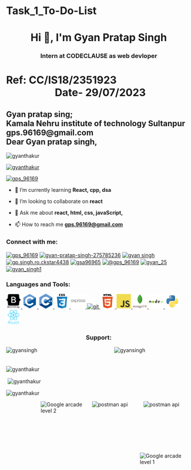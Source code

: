 # Task_1_To-Do-List

<h1 align="center">Hi 👋, I'm Gyan Pratap Singh</h1>
<h3 align="center">Intern at CODECLAUSE as web devloper</h3>
<h1>Ref: CC/IS18/2351923    &nbsp;&nbsp;&nbsp;&nbsp;&nbsp;&nbsp;&nbsp;&nbsp;&nbsp;&nbsp;&nbsp;&nbsp;&nbsp;&nbsp;&nbsp;&nbsp;&nbsp;&nbsp;&nbsp;&nbsp; &nbsp;&nbsp;&nbsp;&nbsp;&nbsp;&nbsp;&nbsp;&nbsp;&nbsp;&nbsp;&nbsp;&nbsp;&nbsp;&nbsp;&nbsp;&nbsp;&nbsp;&nbsp;&nbsp Date- 29/07/2023  </h1>
<h2>Gyan pratap sing;
  <br/>
Kamala Nehru institute of technology Sultanpur
  <br/>
gps.96169@gmail.com
  <br/>
Dear Gyan pratap singh,</h2>

<p align="left"> <img src="https://komarev.com/ghpvc/?username=gyanthakur&label=Profile%20views&color=0e75b6&style=flat" alt="gyanthakur" /> </p>

<p align="left"> <a href="https://github.com/ryo-ma/github-profile-trophy"><img src="https://github-profile-trophy.vercel.app/?username=gyanthakur" alt="gyanthakur" /></a> </p>

<p align="left"> <a href="https://twitter.com/gps_96169" target="blank"><img src="https://img.shields.io/twitter/follow/gps_96169?logo=twitter&style=for-the-badge" alt="gps_96169" /></a> </p>

- 🌱 I’m currently learning **React, cpp, dsa**

- 👯 I’m looking to collaborate on **react**

- 💬 Ask me about **react, html, css, javaScript,**

- 📫 How to reach me **gps.96169@gmail.com**

<h3 align="left">Connect with me:</h3>
<p align="left">
<a href="https://twitter.com/gps_96169" target="blank"><img align="center" src="https://raw.githubusercontent.com/rahuldkjain/github-profile-readme-generator/master/src/images/icons/Social/twitter.svg" alt="gps_96169" height="30" width="40" /></a>
<a href="https://linkedin.com/in/gyan-pratap-singh-275785236" target="blank"><img align="center" src="https://raw.githubusercontent.com/rahuldkjain/github-profile-readme-generator/master/src/images/icons/Social/linked-in-alt.svg" alt="gyan-pratap-singh-275785236" height="30" width="40" /></a>
<a href="https://fb.com/gyan singh" target="blank"><img align="center" src="https://raw.githubusercontent.com/rahuldkjain/github-profile-readme-generator/master/src/images/icons/Social/facebook.svg" alt="gyan singh" height="30" width="40" /></a>
<a href="https://instagram.com/gp.singh.ro.ckstar4438" target="blank"><img align="center" src="https://raw.githubusercontent.com/rahuldkjain/github-profile-readme-generator/master/src/images/icons/Social/instagram.svg" alt="gp.singh.ro.ckstar4438" height="30" width="40" /></a>
<a href="https://www.codechef.com/users/gyan_singh96" target="blank"><img align="center" src="https://cdn.jsdelivr.net/npm/simple-icons@3.1.0/icons/codechef.svg" alt="gsa96965" height="30" width="40" /></a>
<a href="https://www.hackerrank.com/@gps_96169" target="blank"><img align="center" src="https://raw.githubusercontent.com/rahuldkjain/github-profile-readme-generator/master/src/images/icons/Social/hackerrank.svg" alt="@gps_96169" height="30" width="40" /></a>
<a href="https://www.leetcode.com/gyan_25" target="blank"><img align="center" src="https://raw.githubusercontent.com/rahuldkjain/github-profile-readme-generator/master/src/images/icons/Social/leet-code.svg" alt="gyan_25" height="30" width="40" /></a>
<a href="https://auth.geeksforgeeks.org/user/gyan_singh1" target="blank"><img align="center" src="https://raw.githubusercontent.com/rahuldkjain/github-profile-readme-generator/master/src/images/icons/Social/geeks-for-geeks.svg" alt="gyan_singh1" height="30" width="40" /></a>
</p>

<h3 align="left">Languages and Tools:</h3>
<p align="left"> <a href="https://getbootstrap.com" target="_blank" rel="noreferrer"> <img src="https://raw.githubusercontent.com/devicons/devicon/master/icons/bootstrap/bootstrap-plain-wordmark.svg" alt="bootstrap" width="40" height="40"/> </a> <a href="https://www.cprogramming.com/" target="_blank" rel="noreferrer"> <img src="https://raw.githubusercontent.com/devicons/devicon/master/icons/c/c-original.svg" alt="c" width="40" height="40"/> </a> <a href="https://www.w3schools.com/cpp/" target="_blank" rel="noreferrer"> <img src="https://raw.githubusercontent.com/devicons/devicon/master/icons/cplusplus/cplusplus-original.svg" alt="cplusplus" width="40" height="40"/> </a> <a href="https://www.w3schools.com/css/" target="_blank" rel="noreferrer"> <img src="https://raw.githubusercontent.com/devicons/devicon/master/icons/css3/css3-original-wordmark.svg" alt="css3" width="40" height="40"/> </a> <a href="https://expressjs.com" target="_blank" rel="noreferrer"> <img src="https://raw.githubusercontent.com/devicons/devicon/master/icons/express/express-original-wordmark.svg" alt="express" width="40" height="40"/> </a> <a href="https://git-scm.com/" target="_blank" rel="noreferrer"> <img src="https://www.vectorlogo.zone/logos/git-scm/git-scm-icon.svg" alt="git" width="40" height="40"/> </a> <a href="https://www.w3.org/html/" target="_blank" rel="noreferrer"> <img src="https://raw.githubusercontent.com/devicons/devicon/master/icons/html5/html5-original-wordmark.svg" alt="html5" width="40" height="40"/> </a> <a href="https://developer.mozilla.org/en-US/docs/Web/JavaScript" target="_blank" rel="noreferrer"> <img src="https://raw.githubusercontent.com/devicons/devicon/master/icons/javascript/javascript-original.svg" alt="javascript" width="40" height="40"/> </a> <a href="https://www.mongodb.com/" target="_blank" rel="noreferrer"> <img src="https://raw.githubusercontent.com/devicons/devicon/master/icons/mongodb/mongodb-original-wordmark.svg" alt="mongodb" width="40" height="40"/> </a> <a href="https://nodejs.org" target="_blank" rel="noreferrer"> <img src="https://raw.githubusercontent.com/devicons/devicon/master/icons/nodejs/nodejs-original-wordmark.svg" alt="nodejs" width="40" height="40"/> </a> <a href="https://www.python.org" target="_blank" rel="noreferrer"> <img src="https://raw.githubusercontent.com/devicons/devicon/master/icons/python/python-original.svg" alt="python" width="40" height="40"/> </a> <a href="https://reactjs.org/" target="_blank" rel="noreferrer"> <img src="https://raw.githubusercontent.com/devicons/devicon/master/icons/react/react-original-wordmark.svg" alt="react" width="40" height="40"/> </a> </p>

<h3 align="center">Support:</h3>
<p><a href="https://www.buymeacoffee.com/gyansingh"> <img align="left" src="https://cdn.buymeacoffee.com/buttons/v2/default-yellow.png" height="50" width="210" alt="gyansingh" /></a><a href="https://ko-fi.com/gyansingh"> <img align="right" src="https://cdn.ko-fi.com/cdn/kofi3.png?v=3" height="50" width="210" alt="gyansingh" /></a></p><br><br>

<p><img align="center" src="https://github-readme-stats.vercel.app/api/top-langs?username=gyanthakur&show_icons=true&locale=en&layout=compact" alt="gyanthakur" /></p>

<p>&nbsp;<img align="center" src="https://github-readme-stats.vercel.app/api?username=gyanthakur&show_icons=true&locale=en" alt="gyanthakur" /></p>

<p><img align="center" src="https://github-readme-streak-stats.herokuapp.com/?user=gyanthakur&" alt="gyanthakur" /></p>
<p><img align="right" width="130" height="130" src="https://user-images.githubusercontent.com/98226958/226198810-095ba775-14a0-4997-a5ef-bff1383441b5.png" alt="postman api"/></p>
<p><img align="right" width="140" height="140" margin-bottom="23" src="https://user-images.githubusercontent.com/98226958/227786109-403d570b-8c3d-4773-a39e-fe16bf8caa12.png" alt="postman api"/></p>

<p><img align="right" width="140" height="140" margin-bottom="23" src="https://user-images.githubusercontent.com/98226958/233100503-a245ec94-6775-46c5-9f46-fad0379e4784.png" alt="Google arcade level 2"/></p>

<p><img align="right" width="140" height="140" margin-bottom="23" src="https://user-images.githubusercontent.com/98226958/233100546-23d8cede-1786-46bf-a3f2-dee12686ea18.png" alt="Google arcade level 1"/></p>


<!-- <img width="456"  margin-bottom="23"   alt="Screenshot 2023-03-30 202509" src="https://user-images.githubusercontent.com/98226958/228877676-eb004a34-13a7-4abc-9726-e02e2254b309.png"> -->


<!-- <img src="[https://holopin.me/gyansingh" alt="holopin" > -->

<!-- <img width="109" align="right" alt="Screenshot 2023-03-30 203330" src="https://user-images.githubusercontent.com/98226958/228880301-69263798-f0e5-47e8-8ec6-9b7161170723.png"> -->
<!-- <img width="132" align="right" alt="Screenshot 2023-03-30 203342" src="https://user-images.githubusercontent.com/98226958/228880424-5318ba84-2206-4c65-b8f9-8e43bc22cc6a.png"> -->
<!-- <img width="126" align="right" alt="Screenshot 2023-03-30 203408" src="https://user-images.githubusercontent.com/98226958/228880452-adb5ae95-2071-4c9e-a9fa-a9713d8ffa1a.png"> -->


<!-- <style><g-emoji class="g-emoji" alias="computer" fallback-src="https://github.githubassets.com/images/icons/emoji/unicode/1f4bb.png">💻</g-emoji></style> -->
<!-- <img alt="github-snake" src="https://github.com/Gyanthakur/Gyanthakur/assets/98226958/72dc6197-9fec-4dc2-808b-d242ee497330.svg" style="visibility:visible;max-width:100%;"> -->
